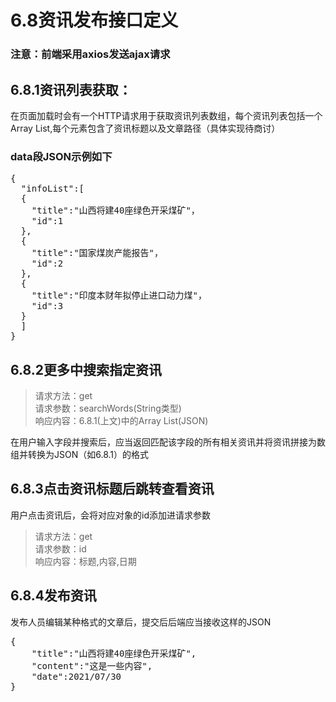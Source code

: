 # 6.8资讯发布接口定义
### **注意：前端采用axios发送ajax请求**
## 6.8.1资讯列表获取：
  在页面加载时会有一个HTTP请求用于获取资讯列表数组，每个资讯列表包括一个Array List,每个元素包含了资讯标题以及文章路径（具体实现待商讨）
### data段JSON示例如下
<pre>
{
  "infoList":[
  {
    "title":"山西将建40座绿色开采煤矿"，
    "id":1
  },
  {
    "title":"国家煤炭产能报告"，
    "id":2
  },
  {
    "title":"印度本财年拟停止进口动力煤"，
    "id":3
  }
  ]    
}
</pre>
##  6.8.2更多中搜索指定资讯
>请求方法：get \
>请求参数：searchWords(String类型) \
>响应内容：6.8.1(上文)中的Array List(JSON) 

在用户输入字段并搜索后，应当返回匹配该字段的所有相关资讯并将资讯拼接为数组并转换为JSON（如6.8.1）的格式
##  6.8.3点击资讯标题后跳转查看资讯
用户点击资讯后，会将对应对象的id添加进请求参数
>请求方法：get \
>请求参数：id \
>响应内容：标题,内容,日期
##  6.8.4发布资讯
发布人员编辑某种格式的文章后，提交后后端应当接收这样的JSON
<pre>
{
    "title":"山西将建40座绿色开采煤矿",
    "content":"这是一些内容",
    "date":2021/07/30
}
</pre>
